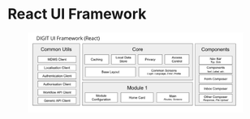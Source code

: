 # React UI Framework

<figure><img src="../.gitbook/assets/image (1).png" alt=""><figcaption></figcaption></figure>
